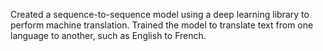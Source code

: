 Created a sequence-to-sequence model using a deep learning library to perform machine translation. Trained the model to translate text from one language to another, such as English to French.
